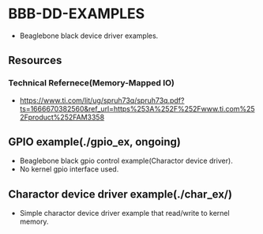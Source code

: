 # BBB-DD-EXAMPLES
 - Beaglebone black device driver examples.

## Resources
### Technical Refernece(Memory-Mapped IO)
 + https://www.ti.com/lit/ug/spruh73q/spruh73q.pdf?ts=1666670382560&ref_url=https%253A%252F%252Fwww.ti.com%252Fproduct%252FAM3358


## GPIO example(./gpio_ex, ongoing)
 - Beaglebone black gpio control example(Charactor device driver).
 - No kernel gpio interface used.

## Charactor device driver example(./char_ex/)
 - Simple charactor device driver example that read/write to kernel memory.
